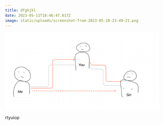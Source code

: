 ```yaml
---
title: dfghjkl
date: 2023-05-11T18:46:47.817Z
image: static/uploads/screenshot-from-2023-05-10-23-49-21.png
---
```

![](static/uploads/screenshot-from-2023-05-10-23-49-21.png)

r﻿tyuiop